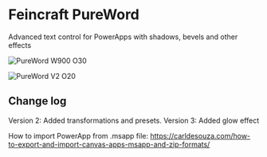 # Feincraft PureWord
Advanced text control for PowerApps with shadows, bevels and other effects


![PureWord W900 O30](https://user-images.githubusercontent.com/32096531/180357911-b5c00ae5-cf8d-4cdc-9e4e-ecc2c9e1b393.gif)

![PureWord V2 O20](https://user-images.githubusercontent.com/32096531/181251685-80098e0b-367c-448e-ac81-d83ed6e1bea8.gif)

## Change log
Version 2: Added transformations and presets.
Version 3: Added glow effect

How to import PowerApp from .msapp file: https://carldesouza.com/how-to-export-and-import-canvas-apps-msapp-and-zip-formats/


